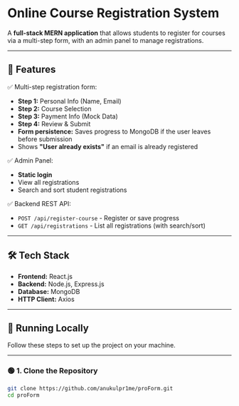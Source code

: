 # Online Course Registration System

A **full-stack MERN application** that allows students to register for courses via a multi-step form, with an admin panel to manage registrations.

---

## 🎯 Features

✅ Multi-step registration form:
- **Step 1:** Personal Info (Name, Email)
- **Step 2:** Course Selection
- **Step 3:** Payment Info (Mock Data)
- **Step 4:** Review & Submit
- **Form persistence:** Saves progress to MongoDB if the user leaves before submission
- Shows **"User already exists"** if an email is already registered

✅ Admin Panel:
- **Static login**
- View all registrations
- Search and sort student registrations

✅ Backend REST API:
- `POST /api/register-course` - Register or save progress
- `GET /api/registrations` - List all registrations (with search/sort)

---

## 🛠️ Tech Stack

- **Frontend:** React.js
- **Backend:** Node.js, Express.js
- **Database:** MongoDB
- **HTTP Client:** Axios

---

## 🚀 Running Locally

Follow these steps to set up the project on your machine.

---

### 🟢 1. Clone the Repository

```bash
git clone https://github.com/anukulpr1me/proForm.git
cd proForm
